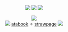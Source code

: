 <p align="center">
  <img src="https://github.com/user-attachments/assets/51a3f1d8-8731-4b43-8999-f2fa66effdd1"/>
  <img src="https://komarev.com/ghpvc/?username=nonarygame&style=plastic&color=4FBF0F&label=PROFILE_VIEWS"/>
  <img src="https://github.com/user-attachments/assets/51a3f1d8-8731-4b43-8999-f2fa66effdd1"/>
</p>
<p align="center">
  <img src="https://github.com/user-attachments/assets/a7c47abe-fcd7-48e9-a016-d5c9baa8b541"/>
  <br>
  <img src="https://github.com/user-attachments/assets/22e70f0b-ed86-44c4-b83a-3c1cd812bfce"/>
  <a href="https://999.atabook.org/">atabook</a> ✧ <a href="https://ninehoursninepersonsninedoors.straw.page/">strawpage</a>
  <img src="https://github.com/user-attachments/assets/22e70f0b-ed86-44c4-b83a-3c1cd812bfce"/>
</p>
